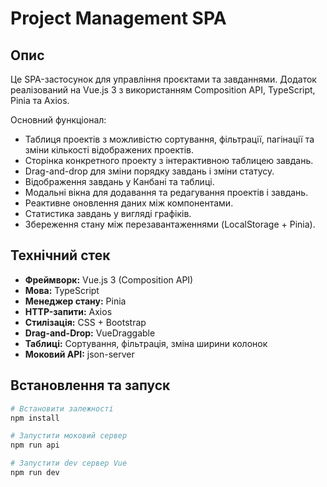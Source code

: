 # Project Management SPA

## Опис

Це SPA-застосунок для управління проєктами та завданнями. Додаток реалізований на Vue.js 3 з використанням Composition API, TypeScript, Pinia та Axios.  

Основний функціонал:

- Таблиця проектів з можливістю сортування, фільтрації, пагінації та зміни кількості відображених проектів.
- Сторінка конкретного проекту з інтерактивною таблицею завдань.
- Drag-and-drop для зміни порядку завдань і зміни статусу.
- Відображення завдань у Канбані та таблиці.
- Модальні вікна для додавання та редагування проектів і завдань.
- Реактивне оновлення даних між компонентами.
- Статистика завдань у вигляді графіків.
- Збереження стану між перезавантаженнями (LocalStorage + Pinia).

## Технічний стек

- **Фреймворк:** Vue.js 3 (Composition API)
- **Мова:** TypeScript
- **Менеджер стану:** Pinia
- **HTTP-запити:** Axios
- **Стилізація:** CSS + Bootstrap
- **Drag-and-Drop:** VueDraggable
- **Таблиці:** Сортування, фільтрація, зміна ширини колонок
- **Моковий API:** json-server


## Встановлення та запуск

```bash
# Встановити залежності
npm install

# Запустити моковий сервер
npm run api

# Запустити dev сервер Vue
npm run dev


